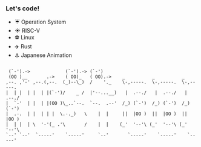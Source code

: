 ### Let's code!

+ ☔ Operation System
+ ☀️ RISC-V
+ ⚽ Linux
+ ✈️ Rust
+ ⚓ Japanese Animation

```

 (`-').->             (`-').-> (`-')                                       
 (OO )__       .->    ( OO)_   ( OO).->    _          _          _         
,--. ,'-' ,--.(,--.  (_)--\_)  /    '._    \-,-----.  \-,-----.  \-,-----. 
|  | |  | |  | |(`-')/    _ /  |'--...__)   |  .--./   |  .--./   |  .--./ 
|  `-'  | |  | |(OO )\_..`--.  `--.  .--'  /_) (`-')  /_) (`-')  /_) (`-') 
|  .-.  | |  | | |  \.-._)   \    |  |     ||  |OO )  ||  |OO )  ||  |OO ) 
|  | |  | \  '-'(_ .'\       /    |  |    (_'  '--'\ (_'  '--'\ (_'  '--'\ 
`--' `--'  `-----'    `-----'     `--'       `-----'    `-----'    `-----' 

```
<!--
**SKTT1Ryze/SKTT1Ryze** is a ✨ _special_ ✨ repository because its `README.md` (this file) appears on your GitHub profile.
